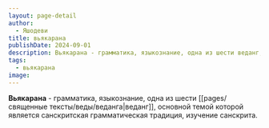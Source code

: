 ```yaml
---
layout: page-detail
author:
  - Яшодеви
title: вьякарана
publishDate: 2024-09-01
description: Вьякарана - грамматика, языкознание, одна из шести веданг, основной темой которой является санскритская грамматическая традиция, изучение санскрита.
tags:
  - вьякарана
image:
---
```

**Вьякарана** - грамматика, языкознание, одна из шести [[pages/священные тексты/веды/веданга|веданг]], основной темой которой является санскритская грамматическая традиция, изучение санскрита.

